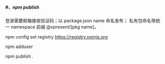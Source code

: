 ##### #、npm publish

登录需要邮箱接收验证码；以 package.json name 命名发布；
私有包命名带统一 namespace 前缀 @xpresent/[pkg name]。

npm config set registry https://registry.npmjs.org

npm adduser

npm publish .

